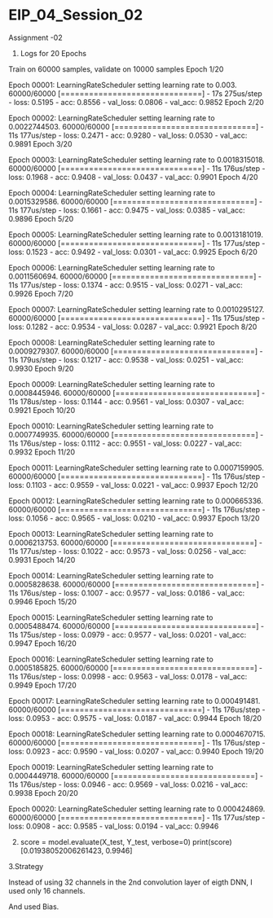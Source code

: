 # EIP_04_Session_02
Assignment -02

1. Logs for 20 Epochs

Train on 60000 samples, validate on 10000 samples
Epoch 1/20

Epoch 00001: LearningRateScheduler setting learning rate to 0.003.
60000/60000 [==============================] - 17s 275us/step - loss: 0.5195 - acc: 0.8556 - val_loss: 0.0806 - val_acc: 0.9852
Epoch 2/20

Epoch 00002: LearningRateScheduler setting learning rate to 0.0022744503.
60000/60000 [==============================] - 11s 177us/step - loss: 0.2471 - acc: 0.9280 - val_loss: 0.0530 - val_acc: 0.9891
Epoch 3/20

Epoch 00003: LearningRateScheduler setting learning rate to 0.0018315018.
60000/60000 [==============================] - 11s 176us/step - loss: 0.1968 - acc: 0.9408 - val_loss: 0.0437 - val_acc: 0.9901
Epoch 4/20

Epoch 00004: LearningRateScheduler setting learning rate to 0.0015329586.
60000/60000 [==============================] - 11s 177us/step - loss: 0.1661 - acc: 0.9475 - val_loss: 0.0385 - val_acc: 0.9896
Epoch 5/20

Epoch 00005: LearningRateScheduler setting learning rate to 0.0013181019.
60000/60000 [==============================] - 11s 177us/step - loss: 0.1523 - acc: 0.9492 - val_loss: 0.0301 - val_acc: 0.9925
Epoch 6/20

Epoch 00006: LearningRateScheduler setting learning rate to 0.0011560694.
60000/60000 [==============================] - 11s 177us/step - loss: 0.1374 - acc: 0.9515 - val_loss: 0.0271 - val_acc: 0.9926
Epoch 7/20

Epoch 00007: LearningRateScheduler setting learning rate to 0.0010295127.
60000/60000 [==============================] - 11s 175us/step - loss: 0.1282 - acc: 0.9534 - val_loss: 0.0287 - val_acc: 0.9921
Epoch 8/20

Epoch 00008: LearningRateScheduler setting learning rate to 0.0009279307.
60000/60000 [==============================] - 11s 179us/step - loss: 0.1217 - acc: 0.9538 - val_loss: 0.0251 - val_acc: 0.9930
Epoch 9/20

Epoch 00009: LearningRateScheduler setting learning rate to 0.0008445946.
60000/60000 [==============================] - 11s 178us/step - loss: 0.1144 - acc: 0.9561 - val_loss: 0.0307 - val_acc: 0.9921
Epoch 10/20

Epoch 00010: LearningRateScheduler setting learning rate to 0.0007749935.
60000/60000 [==============================] - 11s 176us/step - loss: 0.1112 - acc: 0.9551 - val_loss: 0.0227 - val_acc: 0.9932
Epoch 11/20

Epoch 00011: LearningRateScheduler setting learning rate to 0.0007159905.
60000/60000 [==============================] - 11s 176us/step - loss: 0.1103 - acc: 0.9559 - val_loss: 0.0221 - val_acc: 0.9937
Epoch 12/20

Epoch 00012: LearningRateScheduler setting learning rate to 0.000665336.
60000/60000 [==============================] - 11s 176us/step - loss: 0.1056 - acc: 0.9565 - val_loss: 0.0210 - val_acc: 0.9937
Epoch 13/20

Epoch 00013: LearningRateScheduler setting learning rate to 0.0006213753.
60000/60000 [==============================] - 11s 177us/step - loss: 0.1022 - acc: 0.9573 - val_loss: 0.0256 - val_acc: 0.9931
Epoch 14/20

Epoch 00014: LearningRateScheduler setting learning rate to 0.0005828638.
60000/60000 [==============================] - 11s 176us/step - loss: 0.1007 - acc: 0.9577 - val_loss: 0.0186 - val_acc: 0.9946
Epoch 15/20

Epoch 00015: LearningRateScheduler setting learning rate to 0.0005488474.
60000/60000 [==============================] - 11s 175us/step - loss: 0.0979 - acc: 0.9577 - val_loss: 0.0201 - val_acc: 0.9947
Epoch 16/20

Epoch 00016: LearningRateScheduler setting learning rate to 0.0005185825.
60000/60000 [==============================] - 11s 176us/step - loss: 0.0998 - acc: 0.9563 - val_loss: 0.0178 - val_acc: 0.9949
Epoch 17/20

Epoch 00017: LearningRateScheduler setting learning rate to 0.000491481.
60000/60000 [==============================] - 11s 176us/step - loss: 0.0953 - acc: 0.9575 - val_loss: 0.0187 - val_acc: 0.9944
Epoch 18/20

Epoch 00018: LearningRateScheduler setting learning rate to 0.0004670715.
60000/60000 [==============================] - 11s 176us/step - loss: 0.0923 - acc: 0.9590 - val_loss: 0.0207 - val_acc: 0.9940
Epoch 19/20

Epoch 00019: LearningRateScheduler setting learning rate to 0.0004449718.
60000/60000 [==============================] - 11s 176us/step - loss: 0.0946 - acc: 0.9569 - val_loss: 0.0216 - val_acc: 0.9938
Epoch 20/20

Epoch 00020: LearningRateScheduler setting learning rate to 0.000424869.
60000/60000 [==============================] - 11s 177us/step - loss: 0.0908 - acc: 0.9585 - val_loss: 0.0194 - val_acc: 0.9946



2. score = model.evaluate(X_test, Y_test, verbose=0)
print(score)
[0.01938052006261423, 0.9946]


3.Strategy

Instead of using 32 channels in the 2nd convolution layer of eigth DNN, I used only 16 channels.

And used Bias.
